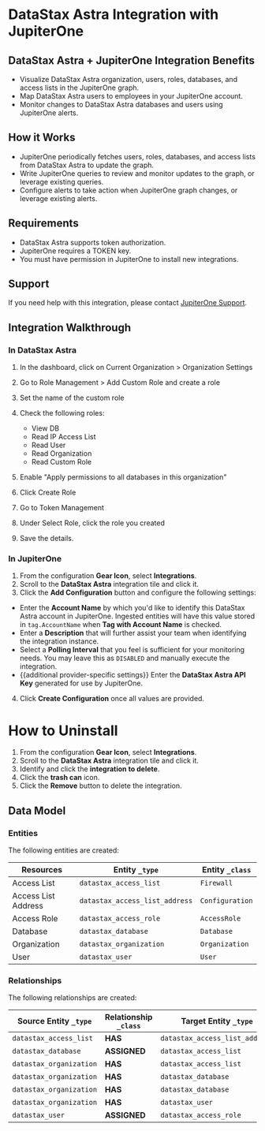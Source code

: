 # DataStax Astra Integration with JupiterOne

## DataStax Astra + JupiterOne Integration Benefits

*   Visualize DataStax Astra organization, users, roles, databases, and access
    lists in the JupiterOne graph.
*   Map DataStax Astra users to employees in your JupiterOne account.
*   Monitor changes to DataStax Astra databases and users using JupiterOne alerts.

## How it Works

*   JupiterOne periodically fetches users, roles, databases, and access lists from
    DataStax Astra to update the graph.
*   Write JupiterOne queries to review and monitor updates to the graph, or
    leverage existing queries.
*   Configure alerts to take action when JupiterOne graph changes, or leverage
    existing alerts.

## Requirements

*   DataStax Astra supports token authorization.
*   JupiterOne requires a TOKEN key.
*   You must have permission in JupiterOne to install new integrations.

## Support

If you need help with this integration, please contact
[JupiterOne Support](https://support.jupiterone.io).

## Integration Walkthrough

### In DataStax Astra

1.  In the dashboard, click on Current Organization > Organization Settings

2.  Go to Role Management > Add Custom Role and create a role

3.  Set the name of the custom role

4.  Check the following roles:

    *   View DB
    *   Read IP Access List
    *   Read User
    *   Read Organization
    *   Read Custom Role

5.  Enable "Apply permissions to all databases in this organization"

6.  Click Create Role

7.  Go to Token Management

8.  Under Select Role, click the role you created

9.  Save the details.

### In JupiterOne

1.  From the configuration **Gear Icon**, select **Integrations**.
2.  Scroll to the **DataStax Astra** integration tile and click it.
3.  Click the **Add Configuration** button and configure the following settings:

*   Enter the **Account Name** by which you'd like to identify this DataStax Astra
    account in JupiterOne. Ingested entities will have this value stored in
    `tag.AccountName` when **Tag with Account Name** is checked.
*   Enter a **Description** that will further assist your team when identifying
    the integration instance.
*   Select a **Polling Interval** that you feel is sufficient for your monitoring
    needs. You may leave this as `DISABLED` and manually execute the integration.
*   {{additional provider-specific settings}} Enter the **DataStax Astra API Key**
    generated for use by JupiterOne.

4.  Click **Create Configuration** once all values are provided.

# How to Uninstall

1.  From the configuration **Gear Icon**, select **Integrations**.
2.  Scroll to the **DataStax Astra** integration tile and click it.
3.  Identify and click the **integration to delete**.
4.  Click the **trash can** icon.
5.  Click the **Remove** button to delete the integration.

<!-- {J1_DOCUMENTATION_MARKER_START} -->

<!--
********************************************************************************
NOTE: ALL OF THE FOLLOWING DOCUMENTATION IS GENERATED USING THE
"j1-integration document" COMMAND. DO NOT EDIT BY HAND! PLEASE SEE THE DEVELOPER
DOCUMENTATION FOR USAGE INFORMATION:

https://github.com/JupiterOne/sdk/blob/main/docs/integrations/development.md
********************************************************************************
-->

## Data Model

### Entities

The following entities are created:

| Resources           | Entity `_type`                 | Entity `_class` |
| ------------------- | ------------------------------ | --------------- |
| Access List         | `datastax_access_list`         | `Firewall`      |
| Access List Address | `datastax_access_list_address` | `Configuration` |
| Access Role         | `datastax_access_role`         | `AccessRole`    |
| Database            | `datastax_database`            | `Database`      |
| Organization        | `datastax_organization`        | `Organization`  |
| User                | `datastax_user`                | `User`          |

### Relationships

The following relationships are created:

| Source Entity `_type`   | Relationship `_class` | Target Entity `_type`          |
| ----------------------- | --------------------- | ------------------------------ |
| `datastax_access_list`  | **HAS**               | `datastax_access_list_address` |
| `datastax_database`     | **ASSIGNED**          | `datastax_access_list`         |
| `datastax_organization` | **HAS**               | `datastax_access_list`         |
| `datastax_organization` | **HAS**               | `datastax_database`            |
| `datastax_organization` | **HAS**               | `datastax_database`            |
| `datastax_organization` | **HAS**               | `datastax_user`                |
| `datastax_user`         | **ASSIGNED**          | `datastax_access_role`         |

<!--
********************************************************************************
END OF GENERATED DOCUMENTATION AFTER BELOW MARKER
********************************************************************************
-->

<!-- {J1_DOCUMENTATION_MARKER_END} -->
 
<!--  jupiterOneDocVersion=1-0-0 -->